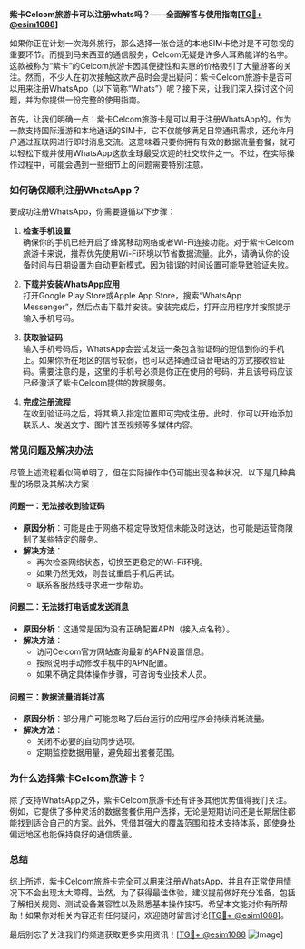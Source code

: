 **紫卡Celcom旅游卡可以注册whats吗？——全面解答与使用指南[[TG💪+ @esim1088](https://t.me/s/esim1088)]**

如果你正在计划一次海外旅行，那么选择一张合适的本地SIM卡绝对是不可忽视的重要环节。而提到马来西亚的通信服务，Celcom无疑是许多人耳熟能详的名字。这款被称为“紫卡”的Celcom旅游卡因其便捷性和实惠的价格吸引了大量游客的关注。然而，不少人在初次接触这款产品时会提出疑问：紫卡Celcom旅游卡是否可以用来注册WhatsApp（以下简称“Whats”）呢？接下来，让我们深入探讨这个问题，并为你提供一份完整的使用指南。

首先，让我们明确一点：紫卡Celcom旅游卡是可以用于注册WhatsApp的。作为一款支持国际漫游和本地通话的SIM卡，它不仅能够满足日常通讯需求，还允许用户通过互联网进行即时消息交流。这意味着只要你拥有有效的数据流量套餐，就可以轻松下载并使用WhatsApp这款全球最受欢迎的社交软件之一。不过，在实际操作过程中，可能会遇到一些细节上的问题需要特别注意。

### **如何确保顺利注册WhatsApp？**

要成功注册WhatsApp，你需要遵循以下步骤：

1. **检查手机设置**  
   确保你的手机已经开启了蜂窝移动网络或者Wi-Fi连接功能。对于紫卡Celcom旅游卡来说，推荐优先使用Wi-Fi环境以节省数据流量。此外，请确认你的设备时间与日期设置为自动更新模式，因为错误的时间设置可能导致验证失败。

2. **下载并安装WhatsApp应用**  
   打开Google Play Store或Apple App Store，搜索“WhatsApp Messenger”，然后点击下载并安装。安装完成后，打开应用程序并按照提示输入手机号码。

3. **获取验证码**  
   输入手机号码后，WhatsApp会尝试发送一条包含验证码的短信到你的手机上。如果你所在地区的信号较弱，也可以选择通过语音电话的方式接收验证码。需要注意的是，这里的手机号必须是你正在使用的号码，并且该号码应该已经激活了紫卡Celcom提供的数据服务。

4. **完成注册流程**  
   在收到验证码之后，将其填入指定位置即可完成注册。此时，你可以开始添加联系人、发送文字、图片甚至视频等多媒体内容。

### **常见问题及解决办法**

尽管上述流程看似简单明了，但在实际操作中仍可能出现各种状况。以下是几种典型的场景及其解决方案：

#### **问题一：无法接收到验证码**
- **原因分析**：可能是由于网络不稳定导致短信未能及时送达，也可能是运营商限制了某些特定的服务。
- **解决方法**：
  - 再次检查网络状态，切换至更稳定的Wi-Fi环境。
  - 如果仍然无效，则尝试重启手机后再试。
  - 联系客服热线寻求进一步帮助。

#### **问题二：无法拨打电话或发送消息**
- **原因分析**：这通常是因为没有正确配置APN（接入点名称）。
- **解决方法**：
  - 访问Celcom官方网站查询最新的APN设置信息。
  - 按照说明手动修改手机中的APN配置。
  - 如果不确定具体操作步骤，可咨询专业技术人员。

#### **问题三：数据流量消耗过高**
- **原因分析**：部分用户可能忽略了后台运行的应用程序会持续消耗流量。
- **解决方法**：
  - 关闭不必要的自动同步选项。
  - 定期监控数据用量，避免超出套餐范围。

### **为什么选择紫卡Celcom旅游卡？**

除了支持WhatsApp之外，紫卡Celcom旅游卡还有许多其他优势值得我们关注。例如，它提供了多种灵活的数据套餐供用户选择，无论是短期访问还是长期居住都能找到适合自己的方案。此外，凭借其强大的覆盖范围和技术支持体系，即使身处偏远地区也能保持良好的通信质量。

### **总结**

综上所述，紫卡Celcom旅游卡完全可以用来注册WhatsApp，并且在正常使用情况下不会出现太大障碍。当然，为了获得最佳体验，建议提前做好充分准备，包括了解相关规则、测试设备兼容性以及熟悉基本操作技巧。希望本文能对你有所帮助！如果你对相关内容还有任何疑问，欢迎随时留言讨论[[TG💪+ @esim1088](https://t.me/s/esim1088)]。

最后别忘了关注我们的频道获取更多实用资讯！[[TG💪+ @esim1088](https://t.me/s/esim1088) ![Image](https://i.postimg.cc/4NQfJmqS/Snipaste-2025-05-13-00-14-12.png)]
